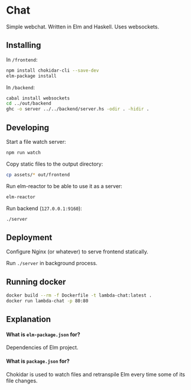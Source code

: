 # Chat
Simple webchat. Written in Elm and Haskell. Uses websockets.

## Installing
In `/frontend`:
```bash
npm install chokidar-cli --save-dev
elm-package install
```

In `/backend`:
```bash
cabal install websockets
cd ../out/backend
ghc -o server ../../backend/server.hs -odir . -hidir .
```

## Developing
Start a file watch server:
```bash
npm run watch
```

Copy static files to the output directory:
```bash
cp assets/* out/frontend
```

Run elm-reactor to be able to use it as a server:
```bash
elm-reactor
```

Run backend (`127.0.0.1:9160`):
```bash
./server
```

## Deployment
Configure Nginx (or whatever) to serve frontend statically.

Run `./server` in background process.

## Running docker
```bash
docker build --rm -f Dockerfile -t lambda-chat:latest .
docker run lambda-chat -p 80:80
```

## Explanation

#### What is `elm-package.json` for?
Dependencies of Elm project.

#### What is `package.json` for?
Chokidar is used to watch files and retranspile Elm every time some of its file changes.
